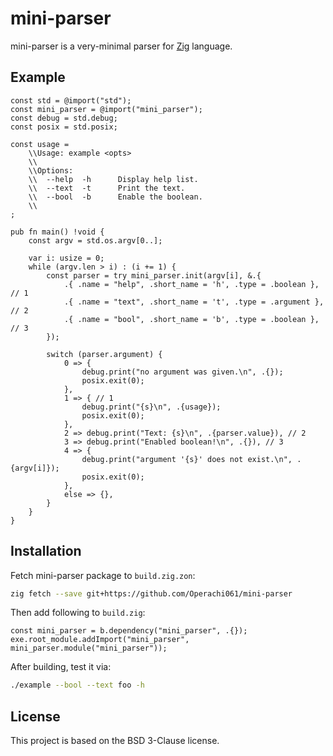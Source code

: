 # mini-parser
mini-parser is a very-minimal parser for [Zig](https://ziglang.org) language.

## Example
```zig
const std = @import("std");
const mini_parser = @import("mini_parser");
const debug = std.debug;
const posix = std.posix;

const usage =
    \\Usage: example <opts>
    \\
    \\Options:
    \\  --help  -h      Display help list.
    \\  --text  -t      Print the text.
    \\  --bool  -b      Enable the boolean.
    \\
;

pub fn main() !void {
    const argv = std.os.argv[0..];

    var i: usize = 0;
    while (argv.len > i) : (i += 1) {
        const parser = try mini_parser.init(argv[i], &.{
            .{ .name = "help", .short_name = 'h', .type = .boolean }, // 1
            .{ .name = "text", .short_name = 't', .type = .argument }, // 2
            .{ .name = "bool", .short_name = 'b', .type = .boolean }, // 3
        });

        switch (parser.argument) {
            0 => {
                debug.print("no argument was given.\n", .{});
                posix.exit(0);
            },
            1 => { // 1
                debug.print("{s}\n", .{usage});
                posix.exit(0);
            },
            2 => debug.print("Text: {s}\n", .{parser.value}), // 2
            3 => debug.print("Enabled boolean!\n", .{}), // 3
            4 => {
                debug.print("argument '{s}' does not exist.\n", .{argv[i]});
                posix.exit(0);
            },
            else => {},
        }
    }
}
```

## Installation

Fetch mini-parser package to `build.zig.zon`:
```sh
zig fetch --save git+https://github.com/Operachi061/mini-parser
```

Then add following to `build.zig`:
```zig
const mini_parser = b.dependency("mini_parser", .{});
exe.root_module.addImport("mini_parser", mini_parser.module("mini_parser"));
```

After building, test it via:
```sh
./example --bool --text foo -h
```

## License
This project is based on the BSD 3-Clause license.
